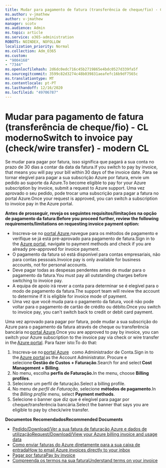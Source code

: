 ```yaml
---
title: Mudar para pagamento de fatura (transferência de cheque/fio) - CL moderno
ms.author: v-jmathew
author: v-jmathew
manager: scotv
ms.audience: Admin
ms.topic: article
ms.service: o365-administration
ROBOTS: NOINDEX, NOFOLLOW
localization_priority: Normal
ms.collection: Adm_O365
ms.custom:
- "9004168"
- "7344"
ms.openlocfilehash: 2d6dc0edc716c45b2719865e4bdc0527d339fa5f
ms.sourcegitcommit: 3599c82d3274c48b039831aeafefc16b9df7565c
ms.translationtype: MT
ms.contentlocale: pt-PT
ms.lasthandoff: 12/16/2020
ms.locfileid: "49706787"
---
```

# <a name="switch-to-invoice-pay-checkwire-transfer---modern-cl"></a><span data-ttu-id="90192-102">Mudar para pagamento de fatura (transferência de cheque/fio) - CL moderno</span><span class="sxs-lookup"><span data-stu-id="90192-102">Switch to invoice pay (check/wire transfer) - modern CL</span></span>

<span data-ttu-id="90192-103">Se mudar para pagar por fatura, isso significa que pagará a sua conta no prazo de 30 dias a contar da data da fatura.</span><span class="sxs-lookup"><span data-stu-id="90192-103">If you switch to pay by invoice, that means you will pay your bill within 30 days of the invoice date.</span></span> <span data-ttu-id="90192-104">Para se tornar elegível para pagar a sua subscrição Azure por fatura, envie um pedido ao suporte da Azure.</span><span class="sxs-lookup"><span data-stu-id="90192-104">To become eligible to pay for your Azure subscription by invoice, submit a request to Azure support.</span></span> <span data-ttu-id="90192-105">Uma vez aprovado o seu pedido, pode trocar uma subscrição para pagar a fatura no portal Azure.</span><span class="sxs-lookup"><span data-stu-id="90192-105">Once your request is approved, you can switch a subscription to invoice pay in the Azure portal.</span></span>

<span data-ttu-id="90192-106">**Antes de prosseguir, reveja os seguintes requisitos/limitações na opção de pagamento da fatura:**</span><span class="sxs-lookup"><span data-stu-id="90192-106">**Before you proceed further, review the following requirements/limitations on requesting invoice payment option:**</span></span>

- <span data-ttu-id="90192-107">Inscreva-se no [portal Azure,](https://portal.azure.com/)navegue para os métodos de pagamento e verifique se já está pré-aprovado para pagamento de fatura.</span><span class="sxs-lookup"><span data-stu-id="90192-107">Sign in to the [Azure portal](https://portal.azure.com/), navigate to payment methods and check if you are already pre-approved for invoice payment.</span></span>
- <span data-ttu-id="90192-108">O pagamento da fatura só está disponível para contas empresariais, não para contas pessoais.</span><span class="sxs-lookup"><span data-stu-id="90192-108">Invoice pay is only available for business accounts, not for personal accounts.</span></span>
- <span data-ttu-id="90192-109">Deve pagar todas as despesas pendentes antes de mudar para o pagamento da fatura.</span><span class="sxs-lookup"><span data-stu-id="90192-109">You must pay all outstanding charges before switching to invoice pay.</span></span>
- <span data-ttu-id="90192-110">A equipa de apoio irá rever a conta para determinar se é elegível para o modo de pagamento da fatura.</span><span class="sxs-lookup"><span data-stu-id="90192-110">The support team will review the account to determine if it is eligible for invoice mode of payment.</span></span>
- <span data-ttu-id="90192-111">Uma vez que você muda para o pagamento da fatura, você não pode voltar para o pagamento de cartão de crédito ou débito.</span><span class="sxs-lookup"><span data-stu-id="90192-111">Once you switch to invoice pay, you can't switch back to credit or debit card payment.</span></span>

<span data-ttu-id="90192-112">Uma vez aprovado para pagar por fatura, pode mudar a sua subscrição do Azure para o pagamento da fatura através de cheque ou transferência bancária no [portal Azure](https://portal.azure.com/).</span><span class="sxs-lookup"><span data-stu-id="90192-112">Once you are approved to pay by invoice, you can switch your Azure subscription to the invoice pay via check or wire transfer in the [Azure portal](https://portal.azure.com/).</span></span>
<span data-ttu-id="90192-113">Para fazer isto:</span><span class="sxs-lookup"><span data-stu-id="90192-113">To do that:</span></span>

1. <span data-ttu-id="90192-114">Inscreva-se no [portal Azure](https://portal.azure.com/)   como Administrador de Conta.</span><span class="sxs-lookup"><span data-stu-id="90192-114">Sign in to the [Azure portal](https://portal.azure.com/) as the Account Administrator.</span></span> <span data-ttu-id="90192-115">Procure e selecione **Gestão de Custos + Faturação**.</span><span class="sxs-lookup"><span data-stu-id="90192-115">Search for and select **Cost Management + Billing**.</span></span>
2. <span data-ttu-id="90192-116">No menu, escolha **perfis de Faturação.**</span><span class="sxs-lookup"><span data-stu-id="90192-116">In the menu, choose **Billing profiles**.</span></span>
3. <span data-ttu-id="90192-117">Selecione um perfil de faturação.</span><span class="sxs-lookup"><span data-stu-id="90192-117">Select a billing profile.</span></span>
4. <span data-ttu-id="90192-118">No menu de *perfil de Faturação,* selecione **métodos de pagamento**.</span><span class="sxs-lookup"><span data-stu-id="90192-118">In the *Billing profile* menu, select **Payment methods**.</span></span>
5. <span data-ttu-id="90192-119">Selecione o banner que diz que é elegível para pagar por cheque/transferência bancária.</span><span class="sxs-lookup"><span data-stu-id="90192-119">Select the banner that says you are eligible to pay by check/wire transfer.</span></span>

<span data-ttu-id="90192-120">**Documentos Recomendados**</span><span class="sxs-lookup"><span data-stu-id="90192-120">**Recommended Documents**</span></span>

- [<span data-ttu-id="90192-121">Pedido/Download/Ver a sua fatura de faturação Azure e dados de utilização</span><span class="sxs-lookup"><span data-stu-id="90192-121">Request/Download/View your Azure billing invoice and usage data</span></span>](https://docs.microsoft.com/azure/billing/billing-download-azure-invoice-daily-usage-date)
- [<span data-ttu-id="90192-122">Como enviar faturas do Azure diretamente para a sua caixa de entrada</span><span class="sxs-lookup"><span data-stu-id="90192-122">How to email Azure invoices directly to your inbox</span></span>](https://docs.microsoft.com/azure/billing/billing-download-azure-invoice-daily-usage-date)
- [<span data-ttu-id="90192-123">Pagar por fatura</span><span class="sxs-lookup"><span data-stu-id="90192-123">Pay by invoice</span></span>](https://docs.microsoft.com/azure/billing/billing-how-to-pay-by-invoice)
- [<span data-ttu-id="90192-124">Compreenda os termos na sua fatura</span><span class="sxs-lookup"><span data-stu-id="90192-124">Understand terms on your invoice</span></span>](https://docs.microsoft.com/azure/billing/billing-understand-your-invoice)
